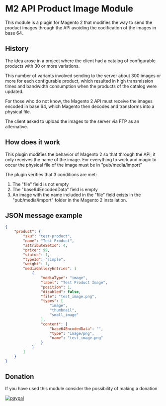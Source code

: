 # M2 API Product Image Module

This module is a plugin for Magento 2 that modifies the way to send the product images through the API avoiding the codification of the images in base 64.

## History

The idea arose in a project where the client had a catalog of configurable products with 30 or more variations.

This number of variants involved sending to the server about 300 images or more for each configurable product, which resulted in high transmission times and bandwidth consumption when the products of the catalog were updated.

For those who do not know, the Magento 2 API must receive the images encoded in base 64, which Magento then decodes and transforms into a physical file.

The client asked to upload the images to the server via FTP as an alternative.

## How does it work

This plugin modifies the behavior of Magento 2 so that through the API, it only receives the name of the image. For everything to work and magic to occur the physical file of the image must be in "pub/media/import"

The plugin verifies that 3 conditions are met:
1. The "file" field is not empty
2. The "base64EncodedData" field is empty
3. An image with the name included in the "file" field exists in the "pub/media/import" folder in the Magento 2 installation.

## JSON message example
```JSON
{
    "product": {
        "sku": "test-product",
        "name": "Test Product",
        "attributeSetId": 4,
        "price": 99,
        "status": 1,
        "typeId": "simple",
        "weight": 1,
        "mediaGalleryEntries": [
            {
                "mediaType": "image",
                "label": "Test Product Image",
                "position": 1,
                "disabled": false,
                "file": "test_image.png",
                "types": [
                    "image",
                    "thumbnail",
                    "small_image"
                ],
                "content": {
                    "base64EncodedData": "",
                    "type": "image/png",
                    "name": "test_image.png"
                }
            }
        ]
    }
}
```

## Donation
If you have used this module consider the possibility of making a donation

[![paypal](https://www.paypalobjects.com/en_US/i/btn/btn_donateCC_LG.gif)](https://www.paypal.com/cgi-bin/webscr?cmd=_s-xclick&hosted_button_id=BJGDM4EZMETKQ)
